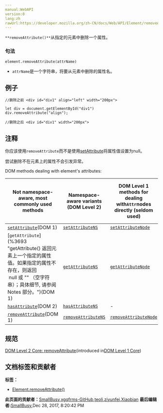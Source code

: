 ```yaml
---
manual:WebAPI
version:0
lang:zh
rawUrl:https://developer.mozilla.org/zh-CN/docs/Web/API/Element/removeAttribute
---
```






`**removeAttribute()**`从指定的元素中删除一个属性。


### 句法<a name="Syntax"></a>

```
element.removeAttribute(attrName)
```

* `attrName`是一个字符串，将要从元素中删除的属性名。

## 例子<a name="Example"></a>

```
//删除之前 <div id="div1" align="left" width="200px"> 

let div = document.getElementById("div1")
div.removeAttribute("align"); 

//删除之后 <div id="div1" width="200px">
```

## 注释<a name="Notes"></a>


你应该使用`removeAttribute`而不是使用[setAttribute](%22754 "en/DOM/element.setAttribute")将属性值设置为null。



尝试删除不在元素上的属性不会引发异常。



DOM methods dealing with element&#39;s attributes:

Not namespace-aware, most commonly used methods | Namespace-aware variants (DOM Level 2) | DOM Level 1 methods for dealing with`Attr`nodes directly (seldom used) | DOM Level 2 namespace-aware methods for dealing with`Attr`nodes directly (seldom used) 
 ---  |  ---  |  ---  |  ---  | 
[`setAttribute`](%3707 "设置指定元素上的一个属性值。")(DOM 1) | [`setAttributeNS`](%3708 "setAttributeNS 添加一个新属性或更改具有给定命名空间和名称的一个属性的值。") | [`setAttributeNode`](%10260 "setAttributeNode() 为指定的 Element 添加属性节点.") | [`setAttributeNodeNS`](%10262 "setAttributeNodeNS 可以给一个元素添加一个新的命名空间的属性节点.") 
[`getAttribute`](%3693 "getAttribute() 返回元素上一个指定的属性值。如果指定的属性不存在，则返回  null 或 "" （空字符串）；具体细节, 请参阅  Notes 部分。")(DOM 1) | [`getAttributeNS`](%3709 "此页面仍未被本地化, 期待您的翻译!") | [`getAttributeNode`](%3694 "返回指定元素的指定属性， 返回值是 Attr 节点类型") | [`getAttributeNodeNS`](%10220 "此页面仍未被本地化, 期待您的翻译!") 
[`hasAttribute`](%10227 "hasAttribute 返回一个布尔值，指示该元素是否包含有指定的属性（attribute）。")(DOM 2) | [`hasAttributeNS`](%10229 "hasAttributeNS 返回一个布尔值，指示该元素是否包含有指定的属性（attribute）。") | - | - 
[`removeAttribute`](%3710 "removeAttribute() 从指定的元素中删除一个属性。")(DOM 1) | [`removeAttributeNS`](%10247 "此页面仍未被本地化, 期待您的翻译!") | [`removeAttributeNode`](%10249 "removeAttributeNode 从当前的 element(元素节点) 删除指定的属性") | - 


## 规范<a name="Specification"></a>


[DOM Level 2 Core: removeAttribute](%22755 "")(introduced in[DOM Level 1 Core](%22756 ""))




## 文档标签和贡献者
**标签：**
* [Element.removeAttribute()](%22757 "")

**此页面的贡献者：**[SmallBusy](%22758 ""),[xgqfrms-GitHub](%57 ""),[teoli](%160 ""),[ziyunfei](%61 ""),[Xiaobian](%22759 "")
**最后编辑者:**[SmallBusy](%22758 ""),<time>Dec 28, 2017, 8:20:42 PM</time>


